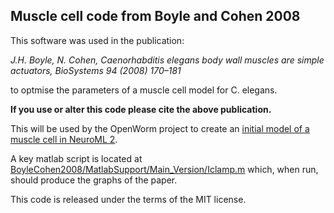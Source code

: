 Muscle cell code from Boyle and Cohen 2008
------------------------------------------

This software was used in the publication:

_J.H. Boyle, N. Cohen, Caenorhabditis elegans body wall muscles are simple actuators, BioSystems 94 (2008) 170–181_

to optmise the parameters of a muscle cell model for C. elegans.

**If you use or alter this code please cite the above publication.**

This will be used by the OpenWorm project to create an [initial model of a muscle cell in NeuroML 2](https://github.com/openworm/muscle_model/tree/master/NeuroML2).

A key matlab script is located at [BoyleCohen2008/MatlabSupport/Main_Version/Iclamp.m](https://github.com/openworm/muscle_model/blob/master/BoyleCohen2008/MatlabSupport/Main_Version/Iclamp.m) which, when run, should produce the graphs of the paper.

This code is released under the terms of the MIT license.


